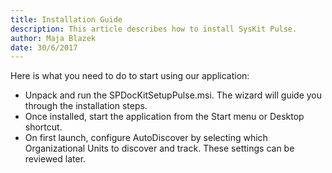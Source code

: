 ```yaml
---
title: Installation Guide
description: This article describes how to install SysKit Pulse.
author: Maja Blazek
date: 30/6/2017
---
```



Here is what you need to do to start using our application:

* Unpack and run the SPDocKitSetupPulse.msi. The wizard will guide you through the installation steps.
* Once installed, start the application from the Start menu or Desktop shortcut.
* On first launch, configure AutoDiscover by selecting which Organizational Units to discover and track. These settings can be reviewed later.
